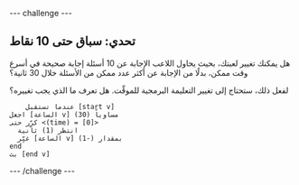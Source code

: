 \--- challenge \---

## تحدي: سباق حتى 10 نقاط

هل يمكنك تغيير لعبتك، بحيث يحاول اللاعب الإجابة عن 10 أسئلة إجابة صحيحة في أسرع وقت ممكن، بدلًا من الإجابة عن أكثر عدد ممكن من الأسئلة خلال 30 ثانية؟

لفعل ذلك، ستحتاج إلى تغيير التعليمة البرمجية للموقِّت. هل تعرف ما الذي يجب تغييره؟

```blocks
    عندما تستقبل [start v]
اجعل [الساعة v] مساوياً (30)
كرِّر حتى <(time) = [0]> 
  انتظر (1) ثانية
  غيِّر [الساعة v] بمقدار (-1)
end
بث [end v]
```

\--- /challenge \---